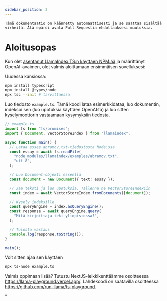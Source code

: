 ```yaml
---
sidebar_position: 2
---
```


`Tämä dokumentaatio on käännetty automaattisesti ja se saattaa sisältää virheitä. Älä epäröi avata Pull Requestia ehdottaaksesi muutoksia.`

# Aloitusopas

Kun olet [asentanut LlamaIndex.TS:n käyttäen NPM:ää](asennus) ja määrittänyt OpenAI-avaimen, olet valmis aloittamaan ensimmäisen sovelluksesi:

Uudessa kansiossa:

```bash npm2yarn
npm install typescript
npm install @types/node
npx tsc --init # tarvittaessa
```

Luo tiedosto `example.ts`. Tämä koodi lataa esimerkkidataa, luo dokumentin, indeksoi sen (luo upotuksia käyttäen OpenAI:ta) ja luo sitten kyselymoottorin vastaamaan kysymyksiin tiedosta.

```ts
// example.ts
import fs from "fs/promises";
import { Document, VectorStoreIndex } from "llamaindex";

async function main() {
  // Lataa essee abramov.txt-tiedostosta Node:ssa
  const essay = await fs.readFile(
    "node_modules/llamaindex/examples/abramov.txt",
    "utf-8",
  );

  // Luo Document-objekti esseellä
  const document = new Document({ text: essay });

  // Jaa teksti ja luo upotuksia. Tallenna ne VectorStoreIndexiin
  const index = await VectorStoreIndex.fromDocuments([document]);

  // Kysely indeksille
  const queryEngine = index.asQueryEngine();
  const response = await queryEngine.query(
    "Mitä kirjoittaja teki yliopistossa?",
  );

  // Tulosta vastaus
  console.log(response.toString());
}

main();
```

Voit sitten ajaa sen käyttäen

```bash
npx ts-node example.ts
```

Valmis oppimaan lisää? Tutustu NextJS-leikkikenttäämme osoitteessa https://llama-playground.vercel.app/. Lähdekoodi on saatavilla osoitteessa https://github.com/run-llama/ts-playground.

"
